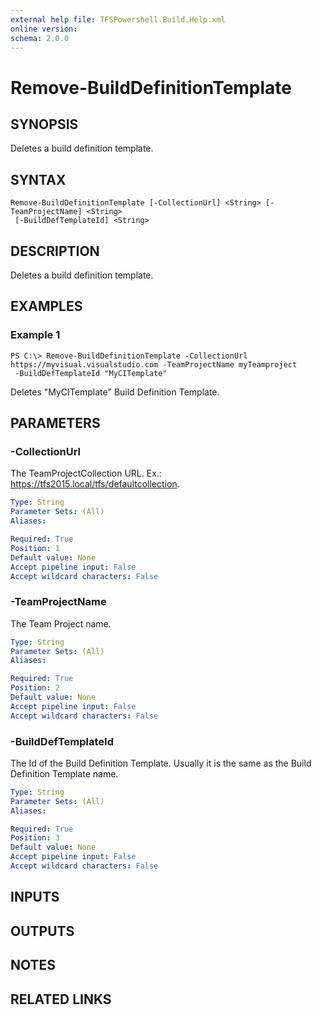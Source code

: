 ```yaml
---
external help file: TFSPowershell.Build.Help.xml
online version: 
schema: 2.0.0
---
```


# Remove-BuildDefinitionTemplate

## SYNOPSIS
Deletes a build definition template.

## SYNTAX

```
Remove-BuildDefinitionTemplate [-CollectionUrl] <String> [-TeamProjectName] <String>
 [-BuildDefTemplateId] <String>
```

## DESCRIPTION
Deletes a build definition template.

## EXAMPLES

### Example 1
```
PS C:\> Remove-BuildDefinitionTemplate -CollectionUrl https://myvisual.visualstudio.com -TeamProjectName myTeamproject
 -BuildDefTemplateId "MyCITemplate"
```

Deletes "MyCITemplate" Build Definition Template.

## PARAMETERS

### -CollectionUrl
The TeamProjectCollection URL.
Ex.: https://tfs2015.local/tfs/defaultcollection. 

```yaml
Type: String
Parameter Sets: (All)
Aliases: 

Required: True
Position: 1
Default value: None
Accept pipeline input: False
Accept wildcard characters: False
```

### -TeamProjectName
The Team Project name.

```yaml
Type: String
Parameter Sets: (All)
Aliases: 

Required: True
Position: 2
Default value: None
Accept pipeline input: False
Accept wildcard characters: False
```

### -BuildDefTemplateId
The Id of the Build Definition Template. Usually it is the same as the Build Definition Template name.

```yaml
Type: String
Parameter Sets: (All)
Aliases: 

Required: True
Position: 3
Default value: None
Accept pipeline input: False
Accept wildcard characters: False
```

## INPUTS

## OUTPUTS

## NOTES

## RELATED LINKS

